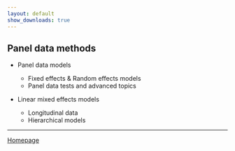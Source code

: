 ```yaml
---
layout: default
show_downloads: true
---
```


## Panel data methods

+ Panel data models
  + Fixed effects & Random effects models
  + Panel data tests and advanced topics

+ Linear mixed effects models
  + Longitudinal data
  + Hierarchical models


--- 

[Homepage](https://formanektomas.github.io/4EK417/)
